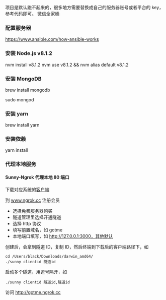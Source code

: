 项目是默认跑不起来的，很多地方需要替换成自己的服务器账号或者平台的 key，参考代码即可。
微信全家桶
### 配置服务器

https://www.ansible.com/how-ansible-works


### 安装 Node.js v8.1.2

nvm install v8.1.2
nvm use v8.1.2 && nvm alias default v8.1.2

### 安装 MongoDB

brew install mongodb

sudo mongod

### 安装 yarn

brew install yarn

### 安装依赖

yarn install

### 代理本地服务

#### Sunny-Ngrok 代理本地 80 端口


下载对应系统的[客户端](https://www.ngrok.cc/#down-client)

到 www.ngrok.cc 注册会员

- 选择免费服务器购买
- 隧道管理里选择开通隧道
- 选择 http 协议
- 填写前置域名，如 gotme
- 本地端口填写，如 http://127.0.0.1:3000，其他默认

创建后，会拿到隧道 ID，复制 ID，然后终端到下载后的客户端路径下，如

```
cd /Users/black/Downloads/darwin_amd64/
./sunny clientid 隧道id

```
启动多个隧道，用逗号隔开，如

```
./sunny clientid 隧道id,隧道id
```
访问 http://gotme.ngrok.cc


